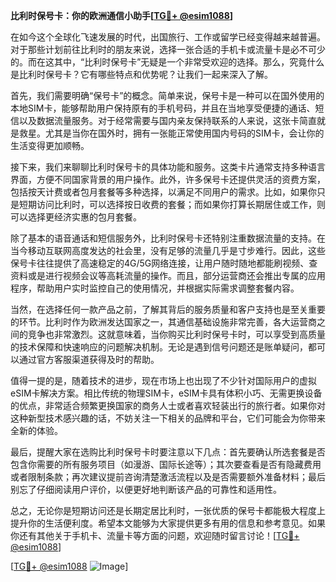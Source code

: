 **比利时保号卡：你的欧洲通信小助手[[TG💪+ @esim1088](https://t.me/s/esim1088)]**

在如今这个全球化飞速发展的时代，出国旅行、工作或留学已经变得越来越普遍。对于那些计划前往比利时的朋友来说，选择一张合适的手机卡或流量卡是必不可少的。而在这其中，“比利时保号卡”无疑是一个非常受欢迎的选择。那么，究竟什么是比利时保号卡？它有哪些特点和优势呢？让我们一起来深入了解。

首先，我们需要明确“保号卡”的概念。简单来说，保号卡是一种可以在国外使用的本地SIM卡，能够帮助用户保持原有的手机号码，并且在当地享受便捷的通话、短信以及数据流量服务。对于经常需要与国内亲友保持联系的人来说，这张卡简直就是救星。尤其是当你在国外时，拥有一张能正常使用国内号码的SIM卡，会让你的生活变得更加顺畅。

接下来，我们来聊聊比利时保号卡的具体功能和服务。这类卡片通常支持多种语言界面，方便不同国家背景的用户操作。此外，许多保号卡还提供灵活的资费方案，包括按天计费或者包月套餐等多种选择，以满足不同用户的需求。比如，如果你只是短期访问比利时，可以选择按日收费的套餐；而如果你打算长期居住或工作，则可以选择更经济实惠的包月套餐。

除了基本的语音通话和短信服务外，比利时保号卡还特别注重数据流量的支持。在当今移动互联网高度发达的社会里，没有足够的流量几乎是寸步难行。因此，这些保号卡往往提供了高速稳定的4G/5G网络连接，让用户随时随地都能刷视频、查资料或是进行视频会议等高耗流量的操作。而且，部分运营商还会推出专属的应用程序，帮助用户实时监控自己的使用情况，并根据实际需求调整套餐内容。

当然，在选择任何一款产品之前，了解其背后的服务质量和客户支持也是至关重要的环节。比利时作为欧洲发达国家之一，其通信基础设施非常完善，各大运营商之间的竞争也非常激烈。这就意味着，当你购买比利时保号卡时，可以享受到高质量的技术保障和快速响应的问题解决机制。无论是遇到信号问题还是账单疑问，都可以通过官方客服渠道获得及时的帮助。

值得一提的是，随着技术的进步，现在市场上也出现了不少针对国际用户的虚拟eSIM卡解决方案。相比传统的物理SIM卡，eSIM卡具有体积小巧、无需更换设备的优点，非常适合频繁更换国家的商务人士或者喜欢轻装出行的旅行者。如果你对这种新型技术感兴趣的话，不妨关注一下相关的品牌和平台，它们可能会为你带来全新的体验。

最后，提醒大家在选购比利时保号卡时要注意以下几点：首先要确认所选套餐是否包含你需要的所有服务项目（如漫游、国际长途等）；其次要查看是否有隐藏费用或者限制条款；再次建议提前咨询清楚激活流程以及是否需要额外准备材料；最后别忘了仔细阅读用户评价，以便更好地判断该产品的可靠性和适用性。

总之，无论你是短期访问还是长期定居比利时，一张优质的保号卡都能极大程度上提升你的生活便利度。希望本文能够为大家提供更多有用的信息和参考意见。如果你还有其他关于手机卡、流量卡等方面的问题，欢迎随时留言讨论！[[TG💪+ @esim1088](https://t.me/s/esim1088)]

[[TG💪+ @esim1088](https://t.me/s/esim1088) ![Image](https://i.postimg.cc/4NQfJmqS/Snipaste-2025-05-13-00-14-12.png)]